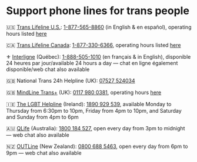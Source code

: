 # Support phone lines for trans people

🇺🇸 [Trans Lifeline U.S.](https://translifeline.org/hotline/): [1-877-565-8860](tel:18775658860) (in English & en español), operating hours listed [here](https://translifeline.org/hotline/)

🇨🇦 [Trans Lifeline Canada](https://translifeline.org/hotline/): [1-877-330-6366](tel:18773306366), operating hours listed [here](https://translifeline.org/hotline/)

⚜️ [Interligne](https://interligne.co/) (Québec): [1-888-505-1010](tel:18885051010) (en français & in English), disponible 24 heures par jour/available 24 hours a day — chat en ligne également disponible/web chat also available  

🇬🇧 National Trans 24h Helpline (UK): [07527 524034](tel:07527524034)  

🇬🇧 [MindLine Trans+](https://www.mindinsomerset.org.uk/our-services/adult-one-to-one-support/mindline-trans/) (UK): [0117 980 0381](tel:01179800381), operating hours [here](https://www.mindinsomerset.org.uk/our-services/adult-one-to-one-support/mindline-trans/)  

🇮🇪 [The LGBT Helpline](https://lgbt.ie/contact-us/) (Ireland): [1890 929 539](tel:1890929539), available Monday to Thursday from 6:30pm to 10pm, Friday from 4pm to 10pm, and Saturday and Sunday from 4pm to 6pm

🇦🇺 [QLife](https://qlife.org.au/contact-us) (Australia): [1800 184 527](tel:1800184527)[,](tel:1800184527) open every day from 3pm to midnight — web chat also available  

🇳🇿 [OUTLine](https://outline.org.nz/) (New Zealand): [0800 688 5463](tel:08006885463), open every day from 6pm to 9pm — web chat also available
